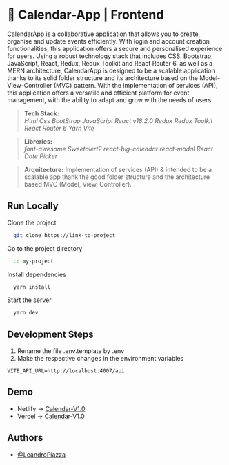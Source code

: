 # 📅 Calendar-App | Frontend

CalendarApp is a collaborative application that allows you to create, organise and update events efficiently. With login and account creation functionalities, this application offers a secure and personalised experience for users. Using a robust technology stack that includes CSS, Bootstrap, JavaScript, React, Redux, Redux Toolkit and React Router 6, as well as a MERN architecture, CalendarApp is designed to be a scalable application thanks to its solid folder structure and its architecture based on the Model-View-Controller (MVC) pattern. With the implementation of services (API), this application offers a versatile and efficient platform for event management, with the ability to adapt and grow with the needs of users.

>**Tech Stack:** </br>
*Html Css BootStrap JavaScript React v18.2.0 Redux Redux Toolkit React Router 6 Yarn Vite*

>**Libreries:** </br>
*font-awesome Sweetalert2 react-big-calendar react-modal React Date Picker*

>**Arquitecture:** Implementation of services (API) & intended to be a scalable app thank the good folder structure and the architecture based MVC (Model, View, Controller).


## Run Locally

Clone the project

```bash
  git clone https://link-to-project
```

Go to the project directory

```bash
  cd my-project
```

Install dependencies

```bash
  yarn install
```

Start the server

```bash
  yarn dev
```

## Development Steps

1. Rename the file .env.template by .env
2. Make the respective changes in the environment variables

````
VITE_API_URL=http://localhost:4007/api

````

## Demo

- Netlify -> [Calendar-V1.0](https://calendar-mern-24.netlify.app/auth/login)
- Vercel -> [Calendar-V1.0](https://calendar-mern-seven.vercel.app/auth/login)


 ## Authors

- [@LeandroPiazza](https://www.github.com/Lean-98)
